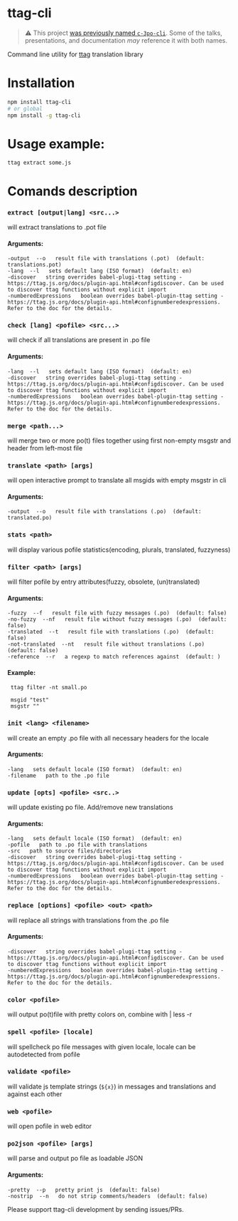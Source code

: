 # ttag-cli

> :warning: This project [was previously named `c-3po-cli`](https://github.com/ttag-org/ttag/issues/105).
> Some of the talks, presentations, and documentation _may_ reference it with both names.

Command line utility for [ttag](https://github.com/ttag-org/ttag) translation library

# Installation
```bash
npm install ttag-cli
# or global
npm install -g ttag-cli
```

# Usage example:
```
ttag extract some.js
```

# Comands description
<!--- BEGIN COMMANDS --->

### `extract [output|lang] <src...>`
will extract translations to .pot file
#### Arguments:
	-output  --o   result file with translations (.pot)  (default: translations.pot)
	-lang  --l   sets default lang (ISO format)  (default: en)
	-discover   string overrides babel-plugi-ttag setting - https://ttag.js.org/docs/plugin-api.html#configdiscover. Can be used to discover ttag functions without explicit import  
	-numberedExpressions   boolean overrides babel-plugin-ttag setting -  https://ttag.js.org/docs/plugin-api.html#confignumberedexpressions. Refer to the doc for the details.  


### `check [lang] <pofile> <src...>`
will check if all translations are present in .po file
#### Arguments:
	-lang  --l   sets default lang (ISO format)  (default: en)
	-discover   string overrides babel-plugi-ttag setting - https://ttag.js.org/docs/plugin-api.html#configdiscover. Can be used to discover ttag functions without explicit import  
	-numberedExpressions   boolean overrides babel-plugin-ttag setting -  https://ttag.js.org/docs/plugin-api.html#confignumberedexpressions. Refer to the doc for the details.  


### `merge <path...>`
will merge two or more po(t) files together using first non-empty msgstr and header from left-most file


### `translate <path> [args]`
will open interactive prompt to translate all msgids with empty msgstr in cli
#### Arguments:
	-output  --o   result file with translations (.po)  (default: translated.po)


### `stats <path>`
will display various pofile statistics(encoding, plurals, translated, fuzzyness)


### `filter <path> [args]`
will filter pofile by entry attributes(fuzzy, obsolete, (un)translated)
#### Arguments:
	-fuzzy  --f   result file with fuzzy messages (.po)  (default: false)
	-no-fuzzy  --nf   result file without fuzzy messages (.po)  (default: false)
	-translated  --t   result file with translations (.po)  (default: false)
	-not-translated  --nt   result file without translations (.po)  (default: false)
	-reference  --r   a regexp to match references against  (default: )
#### Example:
	 ttag filter -nt small.po

	 msgid "test"
	 msgstr ""

### `init <lang> <filename>`
will create an empty .po file with all necessary headers for the locale
#### Arguments:
	-lang   sets default locale (ISO format)  (default: en)
	-filename   path to the .po file  


### `update [opts] <pofile> <src..>`
will update existing po file. Add/remove new translations
#### Arguments:
	-lang   sets default locale (ISO format)  (default: en)
	-pofile   path to .po file with translations  
	-src   path to source files/directories  
	-discover   string overrides babel-plugi-ttag setting - https://ttag.js.org/docs/plugin-api.html#configdiscover. Can be used to discover ttag functions without explicit import  
	-numberedExpressions   boolean overrides babel-plugin-ttag setting -  https://ttag.js.org/docs/plugin-api.html#confignumberedexpressions. Refer to the doc for the details.  


### `replace [options] <pofile> <out> <path>`
will replace all strings with translations from the .po file
#### Arguments:
	-discover   string overrides babel-plugi-ttag setting - https://ttag.js.org/docs/plugin-api.html#configdiscover. Can be used to discover ttag functions without explicit import  
	-numberedExpressions   boolean overrides babel-plugin-ttag setting -  https://ttag.js.org/docs/plugin-api.html#confignumberedexpressions. Refer to the doc for the details.  


### `color <pofile>`
will output po(t)file with pretty colors on, combine with | less -r


### `spell <pofile> [locale]`
will spellcheck po file messages with given locale, locale can be autodetected from pofile


### `validate <pofile>`
will validate js template strings (`${x}`) in messages and translations and against each other


### `web <pofile>`
will open pofile in web editor


### `po2json <pofile> [args]`
will parse and output po file as loadable JSON
#### Arguments:
	-pretty  --p   pretty print js  (default: false)
	-nostrip  --n   do not strip comments/headers  (default: false)


<!--- END COMMANDS --->

Please support ttag-cli development by sending issues/PRs.
